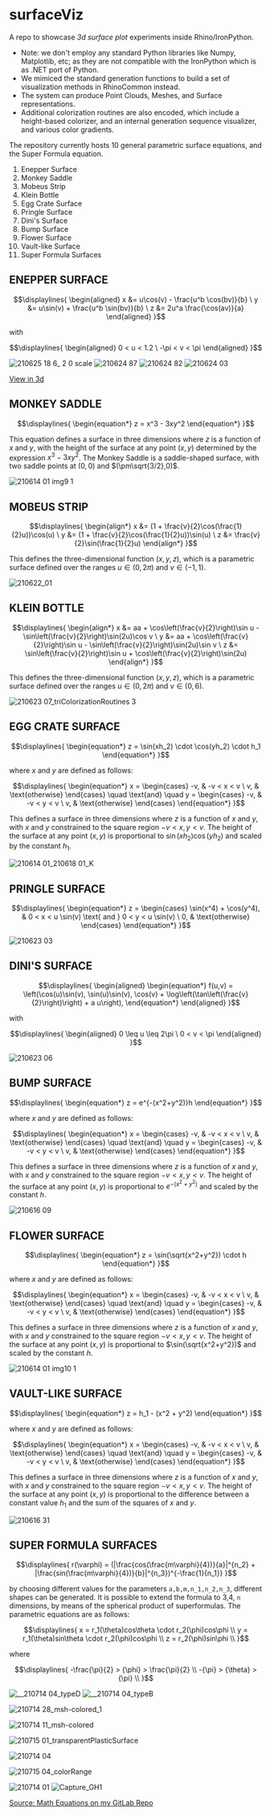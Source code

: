 # surfaceViz
A repo to showcase _3d surface plot_ experiments inside Rhino/IronPython. 

- Note: we don't employ any standard Python libraries like Numpy, Matplotlib, etc; as they are not compatible with the IronPython which is as .NET port of Python. 
- We mimiced the standard generation functions to build a set of visualization methods in RhinoCommon instead.
- The system can produce Point Clouds, Meshes, and Surface representations.
- Additional colorization routines are also encoded, which include a height-based colorizer, and an internal generation sequence visualizer, and various color gradients.

The repository currently hosts 10 general parametric surface equations, and the Super Formula equation.

1. Enepper Surface
1. Monkey Saddle 
1. Mobeus Strip
1. Klein Bottle
1. Egg Crate Surface
1. Pringle Surface
1. Dini's Surface
1. Bump Surface
1. Flower Surface
1. Vault-like Surface
1. Super Formula Surfaces


<!--
```math
\displaylines{
}
```
-->

## ENEPPER SURFACE

```math
\displaylines{
\begin{aligned}
x &= u\cos(v) - \frac{u^b \cos(bv)}{b}  \
y &= u\sin(v) + \frac{u^b \sin(bv)}{b}  \
z &= 2u^a \frac{\cos(av)}{a}
\end{aligned}
}
```
with 
```math
\displaylines{
\begin{aligned}
0 < u < 1.2 \
-\pi < v < \pi
\end{aligned}
}
```

![210625 18 6_ 2 0 scale](https://user-images.githubusercontent.com/6398561/145767247-bce844ce-658b-47ab-8060-0384c6439a91.jpg)
![210624 87](https://user-images.githubusercontent.com/6398561/227831712-1ffe47ac-53fa-4da0-a879-56795792ab2e.jpg)
![210624 82](https://user-images.githubusercontent.com/6398561/227831882-c03b7735-d6bb-4fe4-951a-2704b2d68829.jpg)
![210624 03](https://user-images.githubusercontent.com/6398561/227832067-b080a29a-e26c-4224-926a-0ea946872bd0.jpg)

[View in 3d](https://3dviewer.net/#model=https://github.com/gasingh/surfaceViz/blob/main/shape_files/Enepper%20Surface_v2B.19_higherOrderVersion10-D_fixed2_variations!!_iterationGen_02_hiResPrinter.py_03.stl)

## MONKEY SADDLE

```math
\displaylines{
\begin{equation*}
z = x^3 - 3xy^2
\end{equation*}
}
```

This equation defines a surface in three dimensions where $z$ is a function of $x$ and $y$, with the height of the surface at any point $(x,y)$ determined by the expression $x^3 - 3xy^2$. The Monkey Saddle is a saddle-shaped surface, with two saddle points at $(0,0)$ and $(\pm\sqrt{3/2},0)$.

![210614 01 img9 1](https://user-images.githubusercontent.com/6398561/145766916-029f94cc-10ad-4060-afe2-472116c45d47.jpg)

## MOBEUS STRIP
```math
\displaylines{
\begin{align*}
x &= (1 + \frac{v}{2}\cos(\frac{1}{2}u))\cos(u) \
y &= (1 + \frac{v}{2}\cos(\frac{1}{2}u))\sin(u) \
z &= \frac{v}{2}\sin(\frac{1}{2}u)
\end{align*}
}
```

This defines the three-dimensional function $(x, y, z)$, which is a parametric surface defined over the ranges $u \in (0, 2\pi)$ and $v \in (-1, 1)$.

![210622_01](https://user-images.githubusercontent.com/6398561/145766822-242bbfb8-ae64-4a5f-8f6f-ee79073a6e63.jpg)

## KLEIN BOTTLE

```math
\displaylines{
\begin{align*}
x &= aa + \cos\left(\frac{v}{2}\right)\sin u - \sin\left(\frac{v}{2}\right)\sin(2u)\cos v \
y &= aa + \cos\left(\frac{v}{2}\right)\sin u - \sin\left(\frac{v}{2}\right)\sin(2u)\sin v \
z &= \sin\left(\frac{v}{2}\right)\sin u + \cos\left(\frac{v}{2}\right)\sin(2u)
\end{align*}
}
```

This defines the three-dimensional function $(x, y, z)$, which is a parametric surface defined over the ranges $u \in (0, 2\pi)$ and $v \in (0, 6)$.

![210623 07_triColorizationRoutines 3](https://user-images.githubusercontent.com/6398561/145766988-f96e01f6-fa52-47dd-a5f3-f439497786a4.jpg)

## EGG CRATE SURFACE
```math
\displaylines{
\begin{equation*}
z = \sin(xh_2) \cdot \cos(yh_2) \cdot h_1
\end{equation*}
}
```
where $x$ and $y$ are defined as follows:
```math
\displaylines{
\begin{equation*}
x = \begin{cases}
-v, & -v < x < v \
v, & \text{otherwise}
\end{cases} \quad \text{and} \quad
y = \begin{cases}
-v, & -v < y < v \
v, & \text{otherwise}
\end{cases}
\end{equation*}
}
```
This defines a surface in three dimensions where $z$ is a function of $x$ and $y$, with $x$ and $y$ constrained to the square region $-v < x, y < v$. The height of the surface at any point $(x,y)$ is proportional to $\sin(xh_2)\cos(yh_2)$ and scaled by the constant $h_1$.

![210614 01_210618 01_K](https://user-images.githubusercontent.com/6398561/145766874-24fcfc4b-d140-4782-896f-a427c20d53e6.jpg)

## PRINGLE SURFACE
```math
\displaylines{
\begin{equation*}
z = \begin{cases}
\sin(x^4) + \cos(y^4), & 0 < x < u \sin(v) \text{ and } 0 < y < u \sin(v) \
0, & \text{otherwise}
\end{cases}
\end{equation*}
}
```
![210623 03](https://user-images.githubusercontent.com/6398561/145766772-27834841-5d17-4e2f-9b3e-d34d53b025e2.jpg)

## DINI'S SURFACE

```math
\displaylines{
\begin{aligned}
\begin{equation*}
f(u,v) = \left(\cos(u)\sin(v), \sin(u)\sin(v), \cos(v) + \log\left(\tan\left(\frac{v}{2}\right)\right) + a u\right),
\end{equation*}
\end{aligned}
}
```
with 
```math
\displaylines{
\begin{aligned}
0 \leq u \leq 2\pi \
0 < v < \pi
\end{aligned}
}
```
![210623 06](https://user-images.githubusercontent.com/6398561/145766700-92816276-f3cf-4f51-9780-9a45b8fcf425.jpg)

## BUMP SURFACE

```math
\displaylines{
\begin{equation*}
z = e^{-(x^2+y^2)}h
\end{equation*}
}
```
where $x$ and $y$ are defined as follows:

```math
\displaylines{
\begin{equation*}
x = \begin{cases}
-v, & -v < x < v \
v, & \text{otherwise}
\end{cases} \quad \text{and} \quad
y = \begin{cases}
-v, & -v < y < v \
v, & \text{otherwise}
\end{cases}
\end{equation*}
}
```

This defines a surface in three dimensions where $z$ is a function of $x$ and $y$, with $x$ and $y$ constrained to the square region $-v < x, y < v$. The height of the surface at any point $(x,y)$ is proportional to $e^{-(x^2+y^2)}$ and scaled by the constant $h$.

![210616 09](https://user-images.githubusercontent.com/6398561/227825742-e9355a48-66bf-42b4-8854-0f148092fe34.jpg)

<!--
![210616 10](https://user-images.githubusercontent.com/6398561/227824747-fea30178-8ab1-470d-a561-fa479e2c0027.jpg)
-->


## FLOWER SURFACE

```math
\displaylines{
\begin{equation*}
z = \sin(\sqrt{x^2+y^2}) \cdot h
\end{equation*}
}
```
where $x$ and $y$ are defined as follows:
```math
\displaylines{
\begin{equation*}
x = \begin{cases}
-v, & -v < x < v \
v, & \text{otherwise}
\end{cases} \quad \text{and} \quad
y = \begin{cases}
-v, & -v < y < v \
v, & \text{otherwise}
\end{cases}
\end{equation*}
}
```

This defines a surface in three dimensions where $z$ is a function of $x$ and $y$, with $x$ and $y$ constrained to the square region $-v < x, y < v$. The height of the surface at any point $(x,y)$ is proportional to $\sin(\sqrt{x^2+y^2})$ and scaled by the constant $h$.


![210614 01 img10 1](https://user-images.githubusercontent.com/6398561/227827108-ca27b0da-f943-411e-9f5e-8e46d5e05140.jpg)

## VAULT-LIKE SURFACE
```math
\displaylines{
\begin{equation*}
z = h_1 - (x^2 + y^2)
\end{equation*}
}
```
where $x$ and $y$ are defined as follows:
```math
\displaylines{
\begin{equation*}
x = \begin{cases}
-v, & -v < x < v \
v, & \text{otherwise}
\end{cases} \quad \text{and} \quad
y = \begin{cases}
-v, & -v < y < v \
v, & \text{otherwise}
\end{cases}
\end{equation*}
}
```
This defines a surface in three dimensions where $z$ is a function of $x$ and $y$, with $x$ and $y$ constrained to the square region $-v < x, y < v$. The height of the surface at any point $(x,y)$ is proportional to the difference between a constant value $h_1$ and the sum of the squares of $x$ and $y$.

<!--
![numpyInspired3DPlots_v1_img7](https://user-images.githubusercontent.com/6398561/227830589-e0fb9652-b7e8-4072-8ac4-1632e896ff69.jpg)
-->
![210616 31](https://user-images.githubusercontent.com/6398561/227831326-00ffb1c6-354e-4b7d-8ef1-4158c4c0ca6b.jpg)


## SUPER FORMULA SURFACES

```math
\displaylines{
r(\varphi) = (|\frac{cos(\frac{m\varphi}{4})}{a}|^{n_2} + |\frac{sin(\frac{m\varphi}{4})}{b}|^{n_3})^{-\frac{1}{n_1}}
}
```

by choosing different values for the parameters `a,b,m,n_1,n_2,n_3`, different shapes can be generated.
It is possible to extend the formula to 3,4, `n` dimensions, by means of the spherical product of superformulas.
The parametric equations are as follows:

```math
\displaylines{
x = r_1(\theta)cos\theta \cdot r_2(\phi)cos\phi \\
y = r_1(\theta)sin\theta \cdot r_2(\phi)cos\phi \\
z = r_2(\phi)sin\phi \\
}
```

where 

```math
\displaylines{
-\frac{\pi}{2} > {\phi} > \frac{\pi}{2} \\
-{\pi} > {\theta} > {\pi} \\
}
```

![__210714 04_typeD](https://user-images.githubusercontent.com/6398561/145766254-513d5073-6f0e-4eed-b591-b5236f389e0b.jpg)
![__210714 04_typeB](https://user-images.githubusercontent.com/6398561/227833532-6cd35617-dac3-412c-9a47-87940fb3b194.jpg)
<!-- ![__210714 07_typeA](https://user-images.githubusercontent.com/6398561/227833887-6d3f4c47-bd4d-44c4-981b-03f0caac5eb0.jpg) -->


![210714 28_msh-colored_1](https://user-images.githubusercontent.com/6398561/227833441-a0bc87e7-c392-448c-b223-fc893aad6c6f.jpg)

![210714 11_msh-colored](https://user-images.githubusercontent.com/6398561/227834057-c0cc9f4b-2ffc-488d-bd9c-07f19e94e40c.jpg)


<!-- 
![210715 03](https://user-images.githubusercontent.com/6398561/227833317-11e75f48-3207-4724-8184-a5f3936929a2.jpg) -->
![210715 01_transparentPlasticSurface](https://user-images.githubusercontent.com/6398561/227833814-1061c184-b411-4d41-99b4-ae79f1e56186.jpg)

![210714 04](https://user-images.githubusercontent.com/6398561/227833388-907813a1-2f13-40f7-9085-c10ae331fdfd.jpg)
<!-- ![210714 01](https://user-images.githubusercontent.com/6398561/227833406-94c06eea-61df-4799-b7de-81257eb6ddcd.jpg) -->

![210715 04_colorRange](https://user-images.githubusercontent.com/6398561/227835167-bc70e910-4394-4f28-a20c-5244f20b6edd.jpg)

<!-- 
![210714 03](https://user-images.githubusercontent.com/6398561/227834004-b1618d4c-4281-4b9e-9544-2a77e7a337d4.jpg) -->

![210714 01](https://user-images.githubusercontent.com/6398561/227835268-e438a6e2-3370-4bea-96ce-d182bba63d65.jpg)
![Capture_GH1](https://user-images.githubusercontent.com/6398561/227835450-c061d9db-386e-4d08-85c7-316c6d249068.JPG)


[Source: Math Equations on my GitLab Repo](https://gitlab.com/gasingh/mathSurfaces/-/blob/c07bfc86433f5cd4a9437638ec126a38e5edd09b/README.md)
